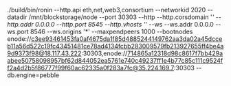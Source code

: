 ./build/bin/ronin --http.api eth,net,web3,consortium --networkid 2020 --datadir /mnt/blockstorage/node --port 30303 --http --http.corsdomain '*' --http.addr 0.0.0.0 --http.port 8545 --http.vhosts '*' --ws --ws.addr 0.0.0.0 --ws.port 8546 --ws.origins '*' --maxpendpeers 1000 --bootnodes enode://c3ee93461453fa0af4675da1f85d4885244149762aa3da02a45dcceb11a56d522c19fc43451481ce78ad4134fcbb283009579fb213927655ff4be4a9d9373f98@18.117.43.222:30303,enode://714865a12318d98c8617f7bb429aabee50758098957bf62d844052ea5761e740c49237ff1e4b77c85c111c9524ff2a4d2b5f86777f99f60ac62335a0f283a7fc@35.224.169.7:30303 --db.engine=pebble